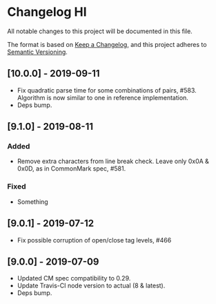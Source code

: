 # Changelog HI

All notable changes to this project will be documented in this file.

The format is based on [Keep a Changelog](https://keepachangelog.com/en/1.0.0/),
and this project adheres to [Semantic Versioning](https://semver.org/spec/v2.0.0.html).

## [10.0.0] - 2019-09-11

* Fix quadratic parse time for some combinations of pairs, #583. Algorithm is
  now similar to one in reference implementation.
* Deps bump.


## [9.1.0] - 2019-08-11

### Added

* Remove extra characters from line break check. Leave only 0x0A & 0x0D, as in
  CommonMark spec, #581.

### Fixed

* Something

## [9.0.1] - 2019-07-12

* Fix possible corruption of open/close tag levels, #466


## [9.0.0] - 2019-07-09

* Updated CM spec compatibility to 0.29.
* Update Travis-CI node version to actual (8 & latest).
* Deps bump.

##
